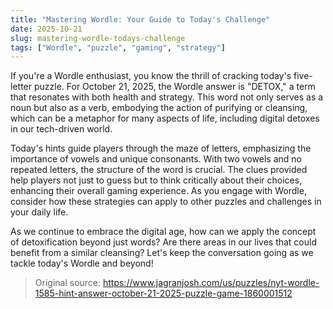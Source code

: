 ```yaml
---
title: "Mastering Wordle: Your Guide to Today's Challenge"
date: 2025-10-21
slug: mastering-wordle-todays-challenge
tags: ["Wordle", "puzzle", "gaming", "strategy"]
---
```


If you're a Wordle enthusiast, you know the thrill of cracking today's five-letter puzzle. For October 21, 2025, the Wordle answer is "DETOX," a term that resonates with both health and strategy. This word not only serves as a noun but also as a verb, embodying the action of purifying or cleansing, which can be a metaphor for many aspects of life, including digital detoxes in our tech-driven world.

Today's hints guide players through the maze of letters, emphasizing the importance of vowels and unique consonants. With two vowels and no repeated letters, the structure of the word is crucial. The clues provided help players not just to guess but to think critically about their choices, enhancing their overall gaming experience. As you engage with Wordle, consider how these strategies can apply to other puzzles and challenges in your daily life.

As we continue to embrace the digital age, how can we apply the concept of detoxification beyond just words? Are there areas in our lives that could benefit from a similar cleansing? Let's keep the conversation going as we tackle today's Wordle and beyond!
> Original source: https://www.jagranjosh.com/us/puzzles/nyt-wordle-1585-hint-answer-october-21-2025-puzzle-game-1860001512